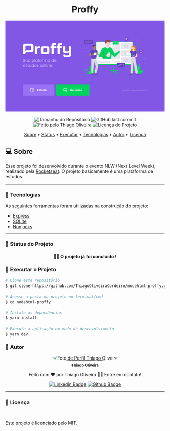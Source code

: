 <h1 align="center">Proffy</h1>
<img alt="Proffy" src="https://github.com/ThiagoOliveiraCordeiro/Plataforma-Proffy/blob/master/images/readme/Home.svg">
<p align="center">
  <img alt="Tamanho do Repositório" src="https://img.shields.io/github/repo-size/ThiagoOliveiraCordeiro/nodehtml-proffy?style=for-the-badge">
  <img alt="GitHub last commit" src="https://img.shields.io/github/last-commit/ThiagoOliveiraCordeiro/nodehtml-proffy?style=for-the-badge">
  <a href="https://github.com/ThiagoOliveiraCordeiro">
    <img alt="Feito pelo Thiago Oliveira" src="https://img.shields.io/badge/feito%20por-Thiago Oliveira-%237519C1?style=for-the-badge">
  </a>
  <img alt="Licença do Projeto" src="https://img.shields.io/cocoapods/l/m?style=for-the-badge"/>
<p>

<p align="center">
 <a href="#computer-sobre">Sobre</a> •
 <a href="#triangular_ruler-status-do-projeto">Status</a> •
 <a href="#dvd-executar-o-projeto">Executar</a> •
 <a href="#hammer-tecnologias">Tecnologias</a> •
 <a href="#boy-autor">Autor</a> •
 <a href="#page_facing_up-licença">Licença</a>
</p>

## :computer: Sobre

Esse projeto foi desenvolvido durante o evento NLW (Next Level Week), realizado pela [Rocketseat](https://www.rocketseat.com.br). O projeto basicamente é uma plataforma de estudos.

---
### :hammer: **Tecnologias**

As seguintes ferramentas foram utilizadas na construção do projeto:

- [Express](https://expressjs.com/pt-br/)
- [SQLite](https://www.sqlite.org/index.html)
- [Nunjucks](https://mozilla.github.io/nunjucks/)

---
### :triangular_ruler: **Status do Projeto**

<h4 align="center"> 
	👨‍🏫 O projeto já foi concluído !
</h4>

### :dvd: **Executar o Projeto**

```bash
# Clone este repositório
$ git clone https://github.com/ThiagoOliveiraCordeiro/nodehtml-proffy.git

# Acesse a pasta do projeto no terminal/cmd
$ cd nodehtml-proffy

# Instale as dependências
$ yarn install

# Execute a aplicação em modo de desenvolvimento
$ yarn dev
```

### :boy: **Autor**

<div align="center">
<a href="https://github.com/ThiagoOliveiraCordeiro">
 <img style="border-radius: 50%;" src="https://avatars.githubusercontent.com/u/59898828?s=400&u=5fe84d654a8162d448d5743f9e8eb3506f20102c&v=4" width="100px;" alt="Foto de Perfil Thiago Oliveira"/>
 <br />
 <sub><b>Thiago Oliveira</b></sub></a>

Feito com ❤️ por Thiago Oliveira 👋🏽 Entre em contato!

[![Linkedin Badge](https://img.shields.io/badge/-Thiago_Oliveira-blue?style=flat-square&logo=Linkedin&logoColor=white&link=https://www.linkedin.com/in/ThiagoOliveiraCordeiro/)](https://www.linkedin.com/in/ThiagoOliveiraCordeiro/)
[![Github Badge](https://img.shields.io/badge/-Thiago_Oliveira-000?style=flat-square&logo=Github&logoColor=white&link=https://github.com/ThiagoOliveiraCordeiro)](https://github.com/ThiagoOliveiraCordeiro)
</div>

---
### :page_facing_up: **Licença**

<br />

Este projeto é licenciado pelo [MIT](./LICENSE).



